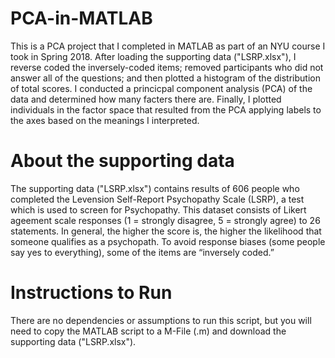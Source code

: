 # PCA-in-MATLAB
This is a PCA project that I completed in MATLAB as part of an NYU course I took in Spring 2018. After loading the supporting data ("LSRP.xlsx"), I reverse coded the inversely-coded items; removed participants who did not answer all of the questions; and then plotted a histogram of the distribution of total scores. I conducted a princicpal component analysis (PCA) of the data and determined how many facters there are. Finally, I plotted individuals in the factor space that resulted from the PCA applying labels to the axes based on the meanings I interpreted. 

# About the supporting data
The supporting data ("LSRP.xlsx") contains results of 606 people who completed the Levension Self-Report Psychopathy Scale (LSRP), a test which is used to screen for Psychopathy. This dataset consists of Likert ageement scale responses (1 = strongly disagree, 5 = strongly agree) to 26 statements. In general, the higher the score is, the higher the likelihood that someone qualifies as a psychopath. To avoid response biases (some people say yes to everything), some of the items are “inversely coded.” 

# Instructions to Run 
There are no dependencies or assumptions to run this script, but you will need to copy the MATLAB script to a M-File (.m) and download the supporting data ("LSRP.xlsx"). 
